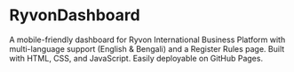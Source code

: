 # RyvonDashboard
A mobile-friendly dashboard for Ryvon International Business Platform with multi-language support (English &amp; Bengali) and a Register Rules page. Built with HTML, CSS, and JavaScript. Easily deployable on GitHub Pages.
